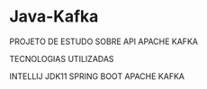 # Java-Kafka

PROJETO DE ESTUDO SOBRE API APACHE KAFKA

TECNOLOGIAS UTILIZADAS

INTELLIJ
JDK11
SPRING BOOT
APACHE KAFKA

